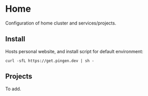 # Home

Configuration of home cluster and services/projects.

## Install

Hosts personal website, and install script for default environment:

```shell
curl -sfL https://get.pingen.dev | sh -
```

## Projects

To add.
